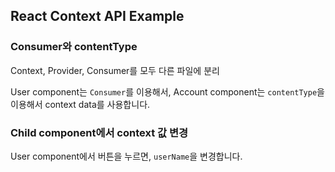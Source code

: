 ## React Context API Example

### Consumer와 contentType

Context, Provider, Consumer를 모두 다른 파일에 분리

User component는 `Consumer`를 이용해서,
Account component는 `contentType`을 이용해서 context data를 사용합니다.

### Child component에서 context 값 변경

User component에서 버튼을 누르면, `userName`을 변경합니다.
